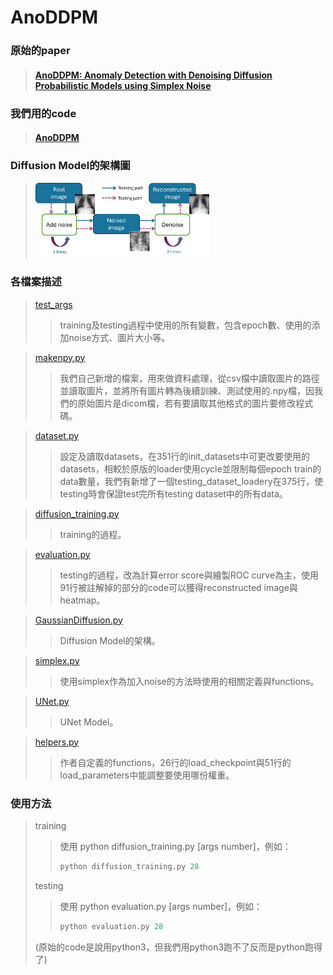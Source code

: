 AnoDDPM
===
 ### 原始的paper
> #### [AnoDDPM: Anomaly Detection with Denoising Diffusion Probabilistic Models using Simplex Noise](https://ieeexplore.ieee.org/document/9857019 "游標顯示")
 ### 我們用的code  
> #### [AnoDDPM](https://github.com/Julian-Wyatt/AnoDDPM "游標顯示")

### Diffusion Model的架構圖
><img src="https://github.com/YiHsiu7893/RSNA_Anomaly_Detection/blob/main/AnoDDPM/pictures/diffusion_model_flow_chart.png" width=60% height=60%>

### 各檔案描述
> [test_args](test_args "游標顯示")
>> training及testing過程中使用的所有變數，包含epoch數、使用的添加noise方式、圖片大小等。

>> 
> [makenpy.py](makenpy.py "游標顯示")
>> 我們自己新增的檔案，用來做資料處理，從csv檔中讀取圖片的路徑並讀取圖片，並將所有圖片轉為後續訓練、測試使用的.npy檔，因我們的原始圖片是dicom檔，若有要讀取其他格式的圖片要修改程式碼。

> [dataset.py](dataset.py "游標顯示")
>>設定及讀取datasets，在351行的init_datasets中可更改要使用的datasets，相較於原版的loader使用cycle並限制每個epoch train的data數量，我們有新增了一個testing_dataset_loadery在375行，使testing時會保證test完所有testing dataset中的所有data。

> [diffusion_training.py](diffusion_training.py "游標顯示")
>> training的過程。

> [evaluation.py](evaluation.py "游標顯示")
>> testing的過程，改為計算error score與繪製ROC curve為主，使用91行被註解掉的部分的code可以獲得reconstructed image與heatmap。

> [GaussianDiffusion.py](GaussianDiffusion.py "游標顯示")
>> Diffusion Model的架構。

> [simplex.py](simplex.py "游標顯示")
>>使用simplex作為加入noise的方法時使用的相關定義與functions。

> [UNet.py](UNet.py "游標顯示")
>> UNet Model。

> [helpers.py](helpers.py "游標顯示")
>>作者自定義的functions，26行的load_checkpoint與51行的load_parameters中能調整要使用哪份權重。

### 使用方法
> training
>>使用 python diffusion_training.py [args number]，例如：
>> 
>> ```python
>> python diffusion_training.py 28
>> ```
> testing
>>使用 python evaluation.py [args number]，例如：
>> ```python
>> python evaluation.py 28
>> ```
>  (原始的code是說用python3，但我們用python3跑不了反而是python跑得了)
> 

